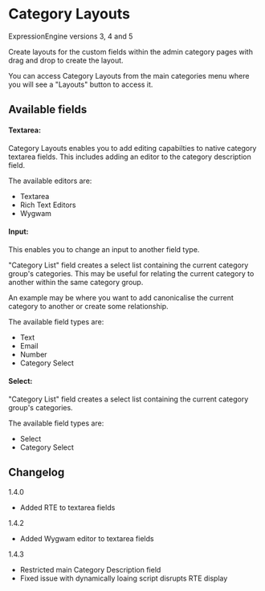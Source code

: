 Category Layouts
====================

ExpressionEngine versions 3, 4 and 5

Create layouts for the custom fields within the admin category pages with drag and drop to create the layout.

You can access Category Layouts from the main categories menu where you will see a "Layouts" button to access it.


## Available fields ##


#### Textarea: ####

Category Layouts enables you to add editing capabilties to native category textarea fields. This includes adding an editor to the category description field. 

The available editors are:

- Textarea
- Rich Text Editors
- Wygwam


#### Input: ####

This enables you to change an input to another field type.

"Category List" field creates a select list containing the current category group's categories. This may be useful for relating the current category to another within the same category group.

An example may be where you want to add canonicalise the current category to another or create some relationship.

The available field types are:

- Text
- Email
- Number
- Category Select


#### Select: ####

"Category List" field creates a select list containing the current category group's categories.

The available field types are:

- Select
- Category Select


## Changelog ##

1.4.0
- Added RTE to textarea fields

1.4.2
- Added Wygwam editor to textarea fields

1.4.3
- Restricted main Category Description field
- Fixed issue with dynamically loaing script disrupts RTE display


